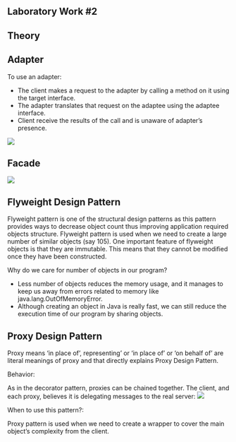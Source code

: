 Laboratory Work #2
--
Theory
--
Adapter
--
To use an adapter:

* The client makes a request to the adapter by calling a method on it using the target interface.
* The adapter translates that request on the adaptee using the adaptee interface.
* Client receive the results of the call and is unaware of adapter’s presence.

![](https://cdncontribute.geeksforgeeks.org/wp-content/uploads/classDiagram.jpg)

Facade
--
![](https://cdncontribute.geeksforgeeks.org/wp-content/uploads/facadeA.png)

Flyweight Design Pattern
--
Flyweight pattern is one of the structural design patterns as this pattern provides ways to decrease object count thus improving application required objects structure. Flyweight pattern is used when we need to create a large number of similar objects (say 105). One important feature of flyweight objects is that they are immutable. This means that they cannot be modified once they have been constructed.

Why do we care for number of objects in our program?

* Less number of objects reduces the memory usage, and it manages to keep us away from errors related to memory like java.lang.OutOfMemoryError.
* Although creating an object in Java is really fast, we can still reduce the execution time of our program by sharing objects.

Proxy Design Pattern
--
Proxy means ‘in place of’, representing’ or ‘in place of’ or ‘on behalf of’ are literal meanings of proxy and that directly explains Proxy Design Pattern.

Behavior:

As in the decorator pattern, proxies can be chained together. The client, and each proxy, believes it is delegating messages to the real server:
![](http://contribute.geeksforgeeks.org/wp-content/uploads/19702635_1413820232028220_8628994446322905016_o.jpg)

When to use this pattern?:

Proxy pattern is used when we need to create a wrapper to cover the main object’s complexity from the client.
